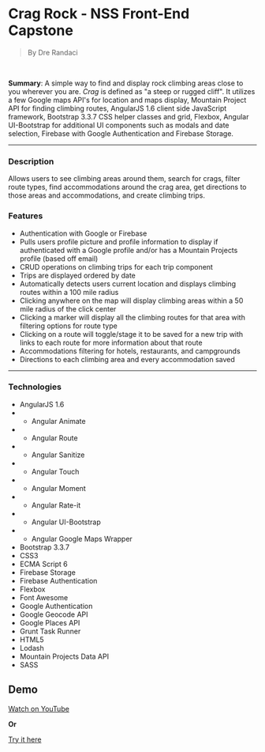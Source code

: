 # Crag Rock - NSS Front-End Capstone 
>By Dre Randaci

<br>

**Summary**: A simple way to find and display rock climbing areas close to you wherever you are. *Crag* is defined as "a steep or rugged cliff". It utilizes a few Google maps API's for location and maps display, Mountain Project API for finding climbing routes, AngularJS 1.6 client side JavaScript framework, Bootstrap 3.3.7 CSS helper classes and grid, Flexbox, Angular UI-Bootstrap for additional UI components such as modals and date selection, Firebase with Google Authentication and Firebase Storage. 

<hr>

### Description
Allows users to see climbing areas around them, search for crags, filter route types, find accommodations around the crag area, get directions to those areas and accommodations, and create climbing trips.

### Features
- Authentication with Google or Firebase
- Pulls users profile picture and profile information to display if authenticated with a Google profile and/or has a Mountain Projects profile (based off email)
- CRUD operations on climbing trips for each trip component 
- Trips are displayed ordered by date
- Automatically detects users current location and displays climbing routes within a 100 mile radius
- Clicking anywhere on the map will display climbing areas within a 50 mile radius of the click center
- Clicking a marker will display all the climbing routes for that area with filtering options for route type
- Clicking on a route will toggle/stage it to be saved for a new trip with links to each route for more information about that route
- Accommodations filtering for hotels, restaurants, and campgrounds 
- Directions to each climbing area and every accommodation saved

<hr>

### Technologies
- AngularJS 1.6
- - Angular Animate
- - Angular Route
- - Angular Sanitize
- - Angular Touch
- - Angular Moment
- - Angular Rate-it
- - Angular UI-Bootstrap
- - Angular Google Maps Wrapper
- Bootstrap 3.3.7
- CSS3
- ECMA Script 6
- Firebase Storage
- Firebase Authentication
- Flexbox
- Font Awesome
- Google Authentication
- Google Geocode API
- Google Places API
- Grunt Task Runner
- HTML5
- Lodash
- Mountain Projects Data API
- SASS

## Demo

[Watch on YouTube](https://youtu.be/-jmjOgrTwJ0)

**Or**

[Try it here](https://weekend-send-train-46ba3.firebaseapp.com/)


